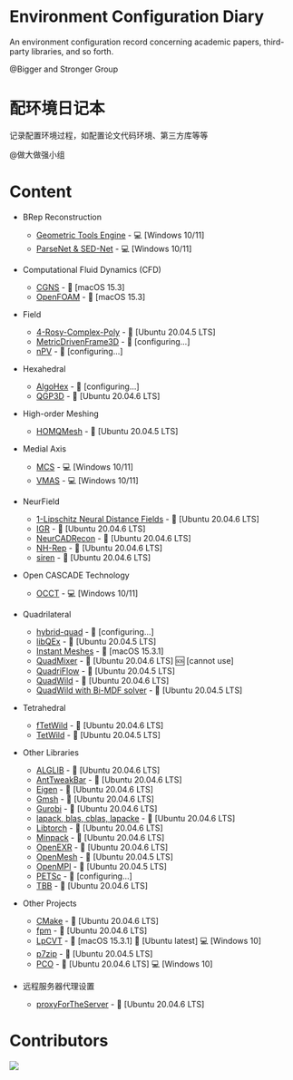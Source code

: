 # Environment Configuration Diary
An environment configuration record concerning academic papers, third-party libraries, and so forth. 

@Bigger and Stronger Group

# 配环境日记本
记录配置环境过程，如配置论文代码环境、第三方库等等

@做大做强小组

# Content
- BRep Reconstruction
  - [Geometric Tools Engine] - :computer: [Windows 10/11]
  - [ParseNet & SED-Net] - :computer: [Windows 10/11]

- Computational Fluid Dynamics (CFD)
  - [CGNS] - :apple: [macOS 15.3]
  - [OpenFOAM] - :apple: [macOS 15.3]

- Field
  - [4-Rosy-Complex-Poly] - :penguin: [Ubuntu 20.04.5 LTS]
  - [MetricDrivenFrame3D] - :no_entry_sign: [configuring...]
  - [nPV] - :no_entry_sign: [configuring...]

- Hexahedral
  - [AlgoHex] - :no_entry_sign: [configuring...]
  - [QGP3D] - :penguin: [Ubuntu 20.04.6 LTS]

- High-order Meshing
  - [HOMQMesh] - :penguin: [Ubuntu 20.04.5 LTS]

- Medial Axis
  - [MCS] - :computer: [Windows 10/11]
  - [VMAS] - :computer: [Windows 10/11]

- NeurField
  - [1-Lipschitz Neural Distance Fields] - :penguin: [Ubuntu 20.04.6 LTS]
  - [IGR] - :penguin: [Ubuntu 20.04.6 LTS]
  - [NeurCADRecon] - :penguin: [Ubuntu 20.04.6 LTS]
  - [NH-Rep] - :penguin: [Ubuntu 20.04.6 LTS]
  - [siren] - :penguin: [Ubuntu 20.04.6 LTS]

- Open CASCADE Technology
  - [OCCT] - :computer: [Windows 10/11]

- Quadrilateral
  - [hybrid-quad] - :no_entry_sign: [configuring...]
  - [libQEx] - :penguin: [Ubuntu 20.04.5 LTS]
  - [Instant Meshes] - :apple: [macOS 15.3.1]
  - [QuadMixer] - :penguin: [Ubuntu 20.04.6 LTS] :sos: [cannot use]
  - [QuadriFlow] - :penguin: [Ubuntu 20.04.5 LTS]
  - [QuadWild] - :penguin: [Ubuntu 20.04.6 LTS]
  - [QuadWild with Bi-MDF solver] - :penguin: [Ubuntu 20.04.5 LTS]

- Tetrahedral
  - [fTetWild] - :penguin: [Ubuntu 20.04.6 LTS]
  - [TetWild] - :penguin: [Ubuntu 20.04.5 LTS]

- Other Libraries
  - [ALGLIB] - :penguin: [Ubuntu 20.04.6 LTS]
  - [AntTweakBar] - :penguin: [Ubuntu 20.04.6 LTS]
  - [Eigen] - :penguin: [Ubuntu 20.04.6 LTS]
  - [Gmsh] - :penguin: [Ubuntu 20.04.6 LTS]
  - [Gurobi] - :penguin: [Ubuntu 20.04.6 LTS]
  - [lapack, blas, cblas, lapacke] - :penguin: [Ubuntu 20.04.6 LTS]
  - [Libtorch] - :penguin: [Ubuntu 20.04.6 LTS]
  - [Minpack] - :penguin: [Ubuntu 20.04.6 LTS]
  - [OpenEXR] - :penguin: [Ubuntu 20.04.6 LTS]
  - [OpenMesh] - :penguin: [Ubuntu 20.04.5 LTS]
  - [OpenMPI] - :penguin: [Ubuntu 20.04.5 LTS]
  - [PETSc] - :no_entry_sign: [configuring...]
  - [TBB] - :penguin: [Ubuntu 20.04.6 LTS]

- Other Projects
  - [CMake] - :penguin: [Ubuntu 20.04.6 LTS]
  - [fpm] - :penguin: [Ubuntu 20.04.6 LTS]
  - [LpCVT] - :apple: [macOS 15.3.1] :penguin: [Ubuntu latest] :computer: [Windows 10]
  - [p7zip] - :penguin: [Ubuntu 20.04.5 LTS]
  - [PCO] - :penguin: [Ubuntu 20.04.6 LTS] :computer: [Windows 10]

- 远程服务器代理设置
  - [proxyForTheServer] - :penguin: [Ubuntu 20.04.6 LTS]

 # Contributors

<a href="https://contributors-img.web.app/image?repo=Bigger-and-Stronger/environment-configuration-diary">
  <img src="https://contributors-img.web.app/image?repo=Bigger-and-Stronger/environment-configuration-diary"/>
</a>

[1-Lipschitz Neural Distance Fields]: 1-Lipschitz-Neural-Distance-Fields-Ubuntu20.04.6/
[4-Rosy-Complex-Poly]: 4-Rosy-Complex-Poly/
[ALGLIB]: ALGLIB/
[AlgoHex]: AlgoHex/
[AntTweakBar]: AntTweakBar/
[CGNS]: CGNS/
[CMake]: CMake/
[Eigen]: Eigen/
[fpm]: fpm/
[fTetWild]: fTetWild/
[Geometric Tools Engine]: Geometric-Tools-Engine/
[Gmsh]: Gmsh/
[Gurobi]: Gurobi/
[HOMQMesh]: HOHQMesh/
[hybrid-quad]: hybrid-quad/
[IGR]: IGR/
[Instant Meshes]: Instant-Meshes/
[lapack, blas, cblas, lapacke]: LAPACK/
[libQEx]: libQEx/
[Libtorch]: Libtorch/
[LpCVT]: LpCVT/
[MCS]: MCS/
[MetricDrivenFrame3D]: MetricDrivenFrame3D/
[Minpack]: Minpack/
[NeurCADRecon]: NeurCADRecon/
[NH-Rep]: NH-Rep/
[nPV]: nPV/
[OCCT]: OCCT/
[OpenEXR]: OpenEXR/
[OpenFOAM]: OpenFOAM/
[OpenMesh]: OpenMesh/
[OpenMPI]: OpenMPI/
[p7zip]: p7zip/
[ParseNet & SED-Net]: ParseNet+SED_Net/
[PCO]: PCO/
[PETSc]: PETSc/
[QGP3D]: QGP3D/
[QuadMixer]: QuadMixer/
[QuadriFlow]: QuadriFlow/
[QuadWild]: QuadWild/
[QuadWild with Bi-MDF solver]: QuadWild-Bi-MDF-solver/
[siren]: siren/
[TBB]: TBB/
[TetWild]: TetWild/
[VMAS]: VMAS/
[proxyForTheServer]: proxyForTheServer/
